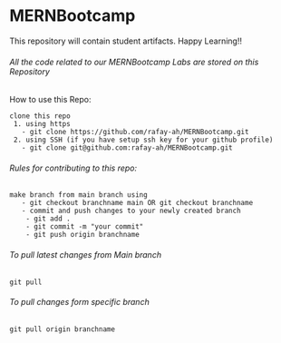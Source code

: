 # MERNBootcamp
This repository will contain student artifacts. Happy Learning!! 
###### All the code related to our MERNBootcamp Labs are stored on this Repository

How to use this Repo:
```
clone this repo
 1. using https
   - git clone https://github.com/rafay-ah/MERNBootcamp.git
 2. using SSH (if you have setup ssh key for your github profile)
   - git clone git@github.com:rafay-ah/MERNBootcamp.git
```

###### Rules for contributing to this repo:
```
make branch from main branch using
   - git checkout branchname main OR git checkout branchname
   - commit and push changes to your newly created branch
    - git add .
    - git commit -m "your commit"
    - git push origin branchname
```
###### To pull latest changes from Main branch       
```
git pull
```
###### To pull changes form specific branch
```
git pull origin branchname
```